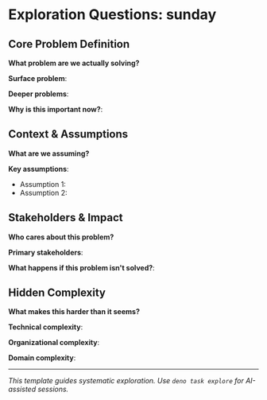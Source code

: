 # Exploration Questions: sunday

## Core Problem Definition
**What problem are we actually solving?**

**Surface problem**: 

**Deeper problems**: 

**Why is this important now?**: 

## Context & Assumptions
**What are we assuming?**

**Key assumptions**: 
- Assumption 1:
- Assumption 2:

## Stakeholders & Impact
**Who cares about this problem?**

**Primary stakeholders**: 

**What happens if this problem isn't solved?**: 

## Hidden Complexity
**What makes this harder than it seems?**

**Technical complexity**: 

**Organizational complexity**: 

**Domain complexity**: 

---
*This template guides systematic exploration. Use `deno task explore` for AI-assisted sessions.*
